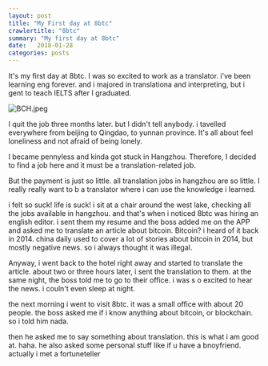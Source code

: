 ```yaml
---
layout: post
title: "My First day at 8btc"
crawlertitle: "8btc"
summary: "My first day at 8btc"
date:   2018-01-28
categories: posts
---
```


It's my first day at 8btc. I was so excited to work as a translator. i've been learning eng forever. and i majored in translationa and interpreting, but i gent to teach IELTS after I graduated. 

![BCH.jpeg](http://upload-images.jianshu.io/upload_images/8335769-9930dee52e501c5a.jpeg?imageMogr2/auto-orient/strip%7CimageView2/2/w/1240)


I quit the job three months later. but I didn't tell anybody. i tavelled everywhere from beijing to Qingdao, to yunnan province. It's all about feel loneliness and not afraid of being lonely. 

I became pennyless and kinda got stuck in Hangzhou. Therefore, I decided to find a job here and it must be a translation-related job. 

But the payment is just so little. all translation jobs in hangzhou are so little. I really really want to b a translator where i can use the knowledge i learned. 

i felt so suck! life is suck! i sit at a chair around the west lake, checking all the jobs available in hangzhou. and that's when i noticed 8btc was hiring an english editor. i sent them my resume and the boss added me on the APP and asked me to translate an article about bitcoin. 
Bitcoin? i heard of it back in 2014. china daily used to cover a lot of stories about bitcoin in 2014, but mostly negative news. so i always thought it was illegal. 

Anyway, i went back to the hotel right away and started to translate the article. about two or three hours later, i sent the translation to them. at the same night, the boss told me to go to their office. i was s o excited to hear the news. i couln't even sleep at night. 

the next morning i went to visit 8btc. it was a small office with about 20 people. the boss asked me if i know anything about bitcoin, or blockchain. so i told him nada. 

then he asked me to say something about translation. this is what i am good at. haha. he also asked some personal stuff like if u have a bnoyfriend. actually i met a fortuneteller 